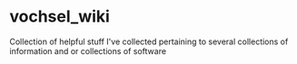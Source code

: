 # vochsel_wiki
Collection of helpful stuff I've collected pertaining to several collections of information and or collections of software
